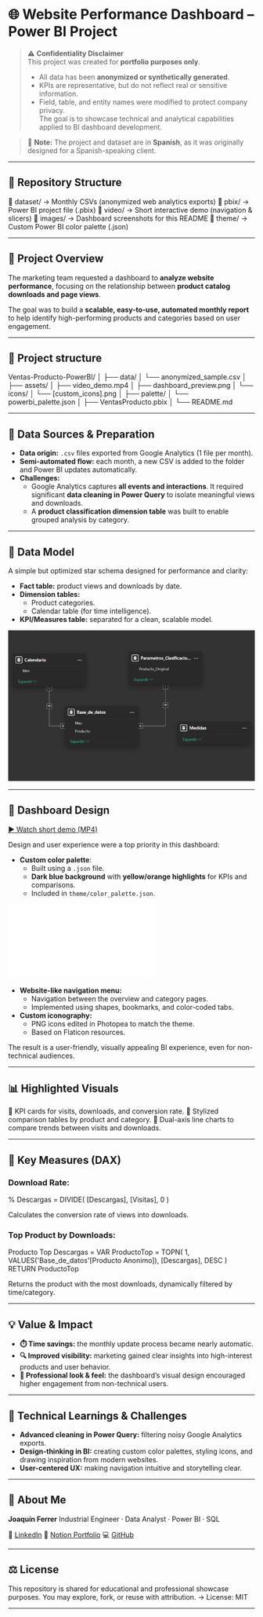 # 🌐 Website Performance Dashboard – Power BI Project

> ⚠️ **Confidentiality Disclaimer**  
> This project was created for **portfolio purposes only**.  
> - All data has been **anonymized or synthetically generated**.  
> - KPIs are representative, but do not reflect real or sensitive information.  
> - Field, table, and entity names were modified to protect company privacy.  
> The goal is to showcase technical and analytical capabilities applied to BI dashboard development.

> 📌 **Note:** The project and dataset are in **Spanish**, as it was originally designed for a Spanish-speaking client.

---

## 📁 Repository Structure

📁 dataset/ → Monthly CSVs (anonymized web analytics exports)
📁 pbix/ → Power BI project file (.pbix)
📁 video/ → Short interactive demo (navigation & slicers)
📁 images/ → Dashboard screenshots for this README
📁 theme/ → Custom Power BI color palette (.json)


---

## 🎯 Project Overview

The marketing team requested a dashboard to **analyze website performance**, focusing on the relationship between **product catalog downloads and page views**.

The goal was to build a **scalable, easy-to-use, automated monthly report** to help identify high-performing products and categories based on user engagement.

---

## 📁 Project structure

Ventas-Producto-PowerBI/
│
├── data/
│   └── anonymized_sample.csv
│
├── assets/
│   ├── video_demo.mp4
│   ├── dashboard_preview.png
│   └── icons/
│       └── [custom_icons].png
│
├── palette/
│   └── powerbi_palette.json
│
├── VentasProducto.pbix
│
└── README.md

---

## 📂 Data Sources & Preparation

- **Data origin:** `.csv` files exported from Google Analytics (1 file per month).
- **Semi-automated flow:** each month, a new CSV is added to the folder and Power BI updates automatically.
- **Challenges:**
  - Google Analytics captures **all events and interactions**. It required significant **data cleaning in Power Query** to isolate meaningful views and downloads.
  - A **product classification dimension table** was built to enable grouped analysis by category.

---

## 🧩 Data Model

A simple but optimized star schema designed for performance and clarity:

- **Fact table:** product views and downloads by date.
- **Dimension tables:** 
  - Product categories.
  - Calendar table (for time intelligence).
- **KPI/Measures table:** separated for a clean, scalable model.

![Data Model](images/data_model.png)

---

## 🎨 Dashboard Design

[▶ Watch short demo (MP4)](video/demo.mp4)

Design and user experience were a top priority in this dashboard:

- **Custom color palette**:
  - Built using a `.json` file.
  - **Dark blue background** with **yellow/orange highlights** for KPIs and comparisons.
  - Included in `theme/color_palette.json`.

![Colour Palette](theme/color_palette.json)

- **Website-like navigation menu:**
   - Navigation between the overview and category pages.
   - Implemented using shapes, bookmarks, and color-coded tabs.
- **Custom iconography:**
  - PNG icons edited in Photopea to match the theme.
  - Based on Flaticon resources.

The result is a user-friendly, visually appealing BI experience, even for non-technical audiences.

---

## 📊 Highlighted Visuals

🔹 KPI cards for visits, downloads, and conversion rate.
🔹 Stylized comparison tables by product and category.
🔹 Dual-axis line charts to compare trends between visits and downloads.

---

## 🔢 Key Measures (DAX)

### Download Rate:

% Descargas =
DIVIDE(
    [Descargas],
    [Visitas],
    0
)

Calculates the conversion rate of views into downloads.


### Top Product by Downloads:

Producto Top Descargas =
VAR ProductoTop =
    TOPN(
        1,
        VALUES('Base_de_datos'[Producto Anonimo]),
        [Descargas],
        DESC
    )
RETURN
    ProductoTop

Returns the product with the most downloads, dynamically filtered by time/category.

---

## 💡 Value & Impact

- **⏱️ Time savings:** the monthly update process became nearly automatic.
- **🔍 Improved visibility:** marketing gained clear insights into high-interest products and user behavior.
- **🎨 Professional look & feel:** the dashboard’s visual design encouraged higher engagement from non-technical users.

---

## 🧠 Technical Learnings & Challenges

- **Advanced cleaning in Power Query:** filtering noisy Google Analytics exports.
- **Design-thinking in BI:** creating custom color palettes, styling icons, and drawing inspiration from modern websites.
- **User-centered UX:** making navigation intuitive and storytelling clear.

---

## 👤 About Me

**Joaquín Ferrer**
Industrial Engineer · Data Analyst · Power BI · SQL


🔗 [LinkedIn](https://www.linkedin.com/in/joaqu%C3%ADnferrer/) 
📘 [Notion Portfolio](https://sun-sofa-ba8.notion.site/Joaqu-n-Ferrer-Portafolio-Profesional-2163e852260a808f9377e971506e0f1f?source=copy_link) 
💻 [GitHub](https://github.com/joacoferrer00)

---

## ⚖️ License

This repository is shared for educational and professional showcase purposes.
You may explore, fork, or reuse with attribution.
→ License: MIT

---


